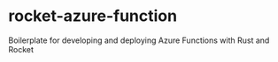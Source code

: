 # rocket-azure-function
Boilerplate for developing and deploying Azure Functions with Rust and Rocket
